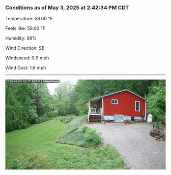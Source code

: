 ### Conditions as of May 3, 2025 at 2:42:34 PM CDT 

Temperature: 58.60 &deg;F

Feels like: 58.60 &deg;F

Humidity: 99%

Wind Direction: SE

Windspeed: 0.9 mph

Wind Gust: 1.6 mph

---

<img src="./images/latest.jpeg"/>

